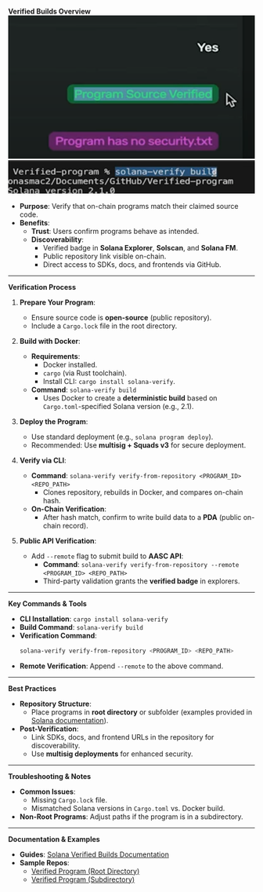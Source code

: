 **Verified Builds Overview**  
![alt text](image.png)
![alt text](image-1.png)
- **Purpose**: Verify that on-chain programs match their claimed source code.  
- **Benefits**:  
  - **Trust**: Users confirm programs behave as intended.  
  - **Discoverability**:  
    - Verified badge in **Solana Explorer**, **Solscan**, and **Solana FM**.  
    - Public repository link visible on-chain.  
    - Direct access to SDKs, docs, and frontends via GitHub.  

---

**Verification Process**  
1. **Prepare Your Program**:  
   - Ensure source code is **open-source** (public repository).  
   - Include a `Cargo.lock` file in the root directory.  

2. **Build with Docker**:  
   - **Requirements**:  
     - Docker installed.  
     - `cargo` (via Rust toolchain).  
     - Install CLI: `cargo install solana-verify`.  
   - **Command**: `solana-verify build`  
     - Uses Docker to create a **deterministic build** based on `Cargo.toml`-specified Solana version (e.g., 2.1).  

3. **Deploy the Program**:  
   - Use standard deployment (e.g., `solana program deploy`).  
   - Recommended: Use **multisig + Squads v3** for secure deployment.  

4. **Verify via CLI**:  
   - **Command**: `solana-verify verify-from-repository <PROGRAM_ID> <REPO_PATH>`  
     - Clones repository, rebuilds in Docker, and compares on-chain hash.  
   - **On-Chain Verification**:  
     - After hash match, confirm to write build data to a **PDA** (public on-chain record).  

5. **Public API Verification**:  
   - Add `--remote` flag to submit build to **AASC API**:  
     - **Command**: `solana-verify verify-from-repository --remote <PROGRAM_ID> <REPO_PATH>`  
     - Third-party validation grants the **verified badge** in explorers.  

---

**Key Commands & Tools**  
- **CLI Installation**: `cargo install solana-verify`  
- **Build Command**: `solana-verify build`  
- **Verification Command**:  
  ```bash  
  solana-verify verify-from-repository <PROGRAM_ID> <REPO_PATH>  
  ```  
- **Remote Verification**: Append `--remote` to the above command.  

---

**Best Practices**  
- **Repository Structure**:  
  - Place programs in **root directory** or subfolder (examples provided in [Solana documentation](https://docs.solana.com/verified-builds)).  
- **Post-Verification**:  
  - Link SDKs, docs, and frontend URLs in the repository for discoverability.  
  - Use **multisig deployments** for enhanced security.  

---

**Troubleshooting & Notes**  
- **Common Issues**:  
  - Missing `Cargo.lock` file.  
  - Mismatched Solana versions in `Cargo.toml` vs. Docker build.  
- **Non-Root Programs**: Adjust paths if the program is in a subdirectory.  

---

**Documentation & Examples**  
- **Guides**: [Solana Verified Builds Documentation](https://docs.solana.com/verified-builds)  
- **Sample Repos**:  
  - [Verified Program (Root Directory)](https://github.com/solana-developers/verified-program-root)  
  - [Verified Program (Subdirectory)](https://github.com/solana-developers/verified-program-subdirectory)